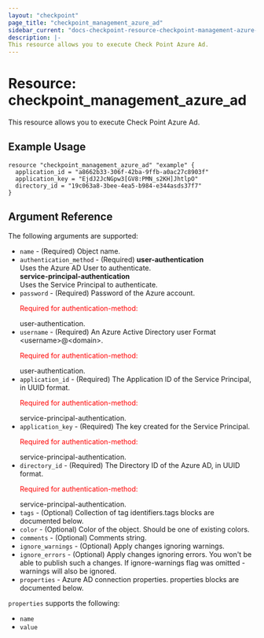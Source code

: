 ```yaml
---
layout: "checkpoint"
page_title: "checkpoint_management_azure_ad"
sidebar_current: "docs-checkpoint-resource-checkpoint-management-azure-ad"
description: |-
This resource allows you to execute Check Point Azure Ad.
---
```


# Resource: checkpoint_management_azure_ad

This resource allows you to execute Check Point Azure Ad.

## Example Usage


```hcl
resource "checkpoint_management_azure_ad" "example" {
  application_id = "a8662b33-306f-42ba-9ffb-a0ac27c8903f"
  application_key = "EjdJ2JcNGpw3[GV8:PMN_s2KH]JhtlpO"
  directory_id = "19c063a8-3bee-4ea5-b984-e344asds37f7"
}
```

## Argument Reference

The following arguments are supported:

* `name` - (Required) Object name. 
* `authentication_method` - (Required) <b>user-authentication</b><br>Uses the Azure AD User to authenticate.<br><b>service-principal-authentication</b><br>Uses the Service Principal to authenticate. 
* `password` - (Required) Password of the Azure account.<br><p><font color="red">Required for authentication-method:</font></p>user-authentication. 
* `username` - (Required) An Azure Active Directory user Format<br>&lt;username&gt;@&lt;domain&gt;.<br><p><font color="red">Required for authentication-method:</font></p>user-authentication. 
* `application_id` - (Required) The Application ID of the Service Principal, in UUID format.<br><p><font color="red">Required for authentication-method:</font></p>service-principal-authentication. 
* `application_key` - (Required) The key created for the Service Principal.<br><p><font color="red">Required for authentication-method:</font></p>service-principal-authentication. 
* `directory_id` - (Required) The Directory ID of the Azure AD, in UUID format.<br><p><font color="red">Required for authentication-method:</font></p>service-principal-authentication. 
* `tags` - (Optional) Collection of tag identifiers.tags blocks are documented below.
* `color` - (Optional) Color of the object. Should be one of existing colors. 
* `comments` - (Optional) Comments string. 
* `ignore_warnings` - (Optional) Apply changes ignoring warnings. 
* `ignore_errors` - (Optional) Apply changes ignoring errors. You won't be able to publish such a changes. If ignore-warnings flag was omitted - warnings will also be ignored. 
* `properties` - Azure AD connection properties. properties blocks are documented below.

`properties` supports the following:

* `name`
* `value`